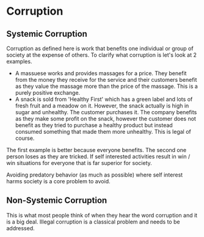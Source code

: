 ---
---

# Corruption

## Systemic Corruption

Corruption as defined here is work that benefits one individual or group of society at the expense of others. To clarify what corruption is let's look at 2 examples.

* A massuese works and provides massages for a price. They benefit from the money they receive for the service and their customers benefit as they value the massage more than the price of the massage. This is a purely positive exchange.
* A snack is sold from 'Healthy First' which has a green label and lots of fresh fruit and a meadow on it. However, the snack actually is high in sugar and unhealthy. The customer purchases it. The company benefits as they make some profit on the snack, however the customer does not benefit as they tried to purchase a healthy product but instead consumed something that made them more unhealthy. This is legal of course.

The first example is better because everyone benefits. The second one person loses as they are tricked. If self interested activities result in win / win situations for everyone that is far superior for society.

Avoiding predatory behavior (as much as possible) where self interest harms society is a core problem to avoid.

## Non-Systemic Corruption

This is what most people think of when they hear the word corruption and it is a big deal. Illegal corruption is a classical problem and needs to be addressed.

